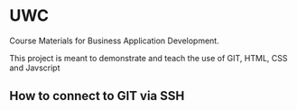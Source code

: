 # UWC
Course Materials for Business Application Development.

This project is meant to demonstrate and teach the use of GIT, HTML, CSS and Javscript

## How to connect to GIT via SSH